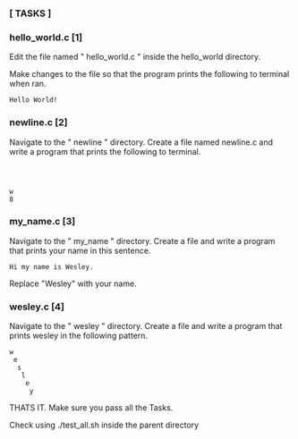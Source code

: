 



###                     [  TASKS  ]



### hello_world.c								[1] 					



Edit the file named " hello_world.c " inside the 
hello_world directory.


Make changes to the file so that the program prints 
the following to terminal when ran.





```
Hello World!
```













### newline.c									[2]



Navigate to the " newline " directory. Create a file named 
newline.c and write a program that prints the following to 
terminal.




```



w
8

```













### my_name.c									[3]



Navigate to the " my_name " directory. Create a file and write 
a program that prints your name in this sentence.





```
Hi my name is Wesley.
```



Replace "Wesley" with your name.

















### wesley.c									[4]



Navigate to the " wesley " directory. Create a file and write 
a program that prints wesley in the following pattern.




```
w
 e
  s
   l
    e
     y
```


















THATS IT. Make sure you pass all the Tasks.

Check using ./test_all.sh inside the parent directory










